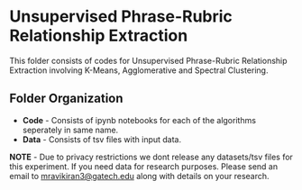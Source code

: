 # Unsupervised Phrase-Rubric Relationship Extraction

This folder consists of codes for Unsupervised Phrase-Rubric Relationship Extraction involving K-Means, Agglomerative and Spectral Clustering.

## Folder Organization

* **Code** - Consists of ipynb notebooks for each of the algorithms seperately in same name.
* **Data** - Consists of tsv files with input data.


**NOTE** - Due to privacy restrictions we dont release any datasets/tsv files for this experiment. If you need data for research purposes. Please send an email to mravikiran3@gatech.edu along with details on your research.

